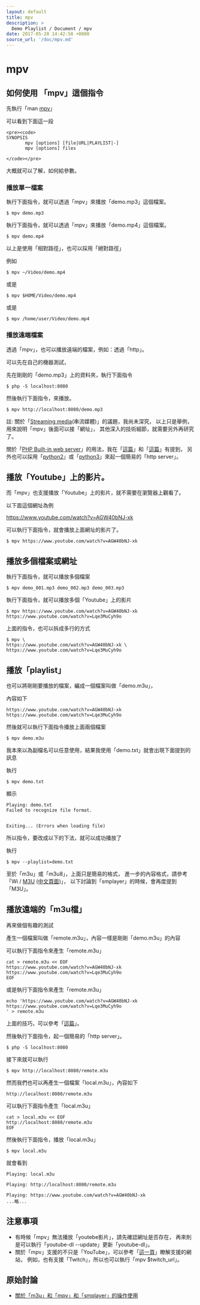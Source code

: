 ```yaml
---
layout: default
title: mpv
description: >
  Demo Playlist / Document / mpv
date: 2017-05-28 14:42:58 +0800
source_url: '/doc/mpv.md'
---
```



# mpv


## 如何使用 「mpv」這個指令

先執行「man [mpv](http://manpages.ubuntu.com/manpages/xenial/en/man1/mpv.1.html)」

可以看到下面這一段

```
<pre><code>
SYNOPSIS
       mpv [options] [file|URL|PLAYLIST|-]
       mpv [options] files

</code></pre>
```

大概就可以了解，如何給參數。


### 播放單一檔案

執行下面指令，就可以透過「mpv」來播放「demo.mp3」這個檔案。

```
$ mpv demo.mp3

```

執行下面指令，就可以透過「mpv」來播放「demo.mp4」這個檔案。

```
$ mpv demo.mp4

```

以上是使用「相對路徑」，也可以採用「絕對路徑」

例如

```
$ mpv ~/Video/demo.mp4

```

或是

```
$ mpv $HOME/Video/demo.mp4

```

或是

```
$ mpv /home/user/Video/demo.mp4

```


### 播放遠端檔案

透過「mpv」，也可以播放遠端的檔案，例如：透過「http」。

可以先在自己的機器測試，

先在剛剛的「demo.mp3」上的資料夾，執行下面指令

```
$ php -S localhost:8080

```

然後執行下面指令，來播放。

```
$ mpv http://localhost:8080/demo.mp3

```

註: 關於「[Streaming media](https://en.wikipedia.org/wiki/Streaming_media)(串流媒體)」的議題，我尚未深究，
以上只是舉例，用來說明「mpv」後面可以接「網址」，
其他深入的技術細節，就需要另外再研究了。


關於「[PHP Built-in web server](http://php.net/manual/en/features.commandline.webserver.php)」的用法，我在「[這篇](https://www.ubuntu-tw.org/modules/newbb/viewtopic.php?post_id=356766#forumpost356766)」和「[這篇](https://www.ubuntu-tw.org/modules/newbb/viewtopic.php?post_id=355408#forumpost355408)」有提到，
另外也可以採用「[python2](https://docs.python.org/2/library/simplehttpserver.html)」或「[python3](https://docs.python.org/3/library/http.server.html)」來起一個簡易的「http server」。


## 播放「Youtube」上的影片。

而「mpv」也支援播放「Youtube」上的影片，就不需要在瀏覽器上觀看了。

以下面這個網址為例

https://www.youtube.com/watch?v=AGW40bNJ-xk

可以執行下面指令，就會播放上面網址的影片了。

```
$ mpv https://www.youtube.com/watch?v=AGW40bNJ-xk

```


## 播放多個檔案或網址

執行下面指令，就可以播放多個檔案

```
$ mpv demo_001.mp3 demo_002.mp3 demo_003.mp3

```


執行下面指令，就可以播放多個「Youtube」上的影片

```
$ mpv https://www.youtube.com/watch?v=AGW40bNJ-xk https://www.youtube.com/watch?v=Lqe3MuCyh9o

```

上面的指令，也可以拆成多行的方式

```
$ mpv \
https://www.youtube.com/watch?v=AGW40bNJ-xk \
https://www.youtube.com/watch?v=Lqe3MuCyh9o

```


## 播放「playlist」


也可以將剛剛要播放的檔案，編成一個檔案叫做「demo.m3u」，

內容如下

```
https://www.youtube.com/watch?v=AGW40bNJ-xk
https://www.youtube.com/watch?v=Lqe3MuCyh9o

```

然後就可以執行下面指令播放上面兩個檔案

```
$ mpv demo.m3u

```

我本來以為副檔名可以任意使用，結果我使用「demo.txt」就會出現下面提到的訊息

執行

```
$ mpv demo.txt

```

顯示

```
Playing: demo.txt
Failed to recognize file format.


Exiting... (Errors when loading file)
```


所以指令，要改成以下的下法，就可以成功播放了

執行

```
$ mpv --playlist=demo.txt

```

至於「m3u」或「m3u8」，上面只是簡易的格式，
進一步的內容格式，請參考「Wi / [M3U](https://en.wikipedia.org/wiki/M3U) ([中文頁面](https://zh.wikipedia.org/zh-tw/M3U))」，
以下討論到「smplayer」的時候，會再度提到「M3U」。


## 播放遠端的「m3u檔」

再來做個有趣的測試

產生一個檔案叫做「remote.m3u」，內容一樣是剛剛「demo.m3u」的內容

可以執行下面指令來產生「remote.m3u」

```
cat > remote.m3u << EOF
https://www.youtube.com/watch?v=AGW40bNJ-xk
https://www.youtube.com/watch?v=Lqe3MuCyh9o
EOF

```

或是執行下面指令來產生「remote.m3u」

```
echo 'https://www.youtube.com/watch?v=AGW40bNJ-xk
https://www.youtube.com/watch?v=Lqe3MuCyh9o
' > remote.m3u

```

上面的技巧，可以參考「[這篇](https://www.ubuntu-tw.org/modules/newbb/viewtopic.php?post_id=356236#forumpost356236)」。


然後執行下面指令，起一個簡易的「http server」。

```
$ php -S localhost:8080

```

接下來就可以執行

```
$ mpv http://localhost:8080/remote.m3u

```

然而我們也可以再產生一個檔案「local.m3u」，內容如下

```
http://localhost:8080/remote.m3u

```

可以執行下面指令產生「local.m3u」

```
cat > local.m3u << EOF
http://localhost:8080/remote.m3u
EOF

```

然後執行下面指令，播放「local.m3u」

```
$ mpv local.m3u

```

就會看到

```
Playing: local.m3u

Playing: http://localhost:8080/remote.m3u

Playing: https://www.youtube.com/watch?v=AGW40bNJ-xk
...略...

```


## 注意事項

* 有時候「mpv」無法播放「youtebe影片」，請先確認網址是否存在，
再來則是可以執行「youtube-dl --update」更新「youtube-dl」。
* 關於「mpv」支援的不只是「YouTube」，可以參考「[這一頁](https://rg3.github.io/youtube-dl/supportedsites.html)」瞭解支援的網站，
例如，也有支援「Twitch」，所以也可以執行「mpv $twitch_url」。


## 原始討論

* [關於「m3u」和「mpv」和「smplayer」的操作使用](https://www.ubuntu-tw.org/modules/newbb/viewtopic.php?post_id=357582#forumpost357582)
